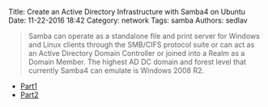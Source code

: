 Title: Create an Active Directory Infrastructure with Samba4 on Ubuntu
Date: 11-22-2016 18:42
Category: network
Tags: samba
Authors: sedlav

> Samba can operate as a standalone file and print server for Windows and Linux clients through the SMB/CIFS protocol suite or can act as an Active Directory Domain Controller or joined into a Realm as a Domain Member. The highest AD DC domain and forest level that currently Samba4 can emulate is Windows 2008 R2.

* [Part1](http://www.tecmint.com/install-samba4-active-directory-ubuntu/)
* [Part2](http://www.tecmint.com/manage-samba4-active-directory-linux-command-line/)

